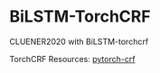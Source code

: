 # BiLSTM-TorchCRF
CLUENER2020 with BiLSTM-torchcrf

TorchCRF Resources: [pytorch-crf](https://pytorch-crf.readthedocs.io/en/stable/_modules/torchcrf.html)

